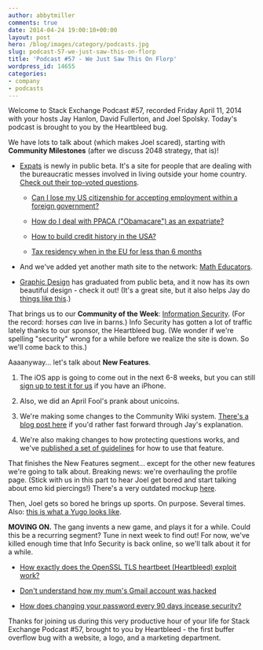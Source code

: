```yaml
---
author: abbytmiller
comments: true
date: 2014-04-24 19:00:10+00:00
layout: post
hero: /blog/images/category/podcasts.jpg
slug: podcast-57-we-just-saw-this-on-florp
title: 'Podcast #57 - We Just Saw This On Florp'
wordpress_id: 14655
categories:
- company
- podcasts
---
```


Welcome to Stack Exchange Podcast #57, recorded Friday April 11, 2014 with your hosts Jay Hanlon, David Fullerton, and Joel Spolsky. Today's podcast is brought to you by the Heartbleed bug.

We have lots to talk about (which makes Joel scared), starting with **Community Milestones** (after we discuss 2048 strategy, that is)!



	
  * [Expats](http://expats.stackexchange.com/) is newly in public beta. It's a site for people that are dealing with the bureaucratic messes involved in living outside your home country. [Check out their top-voted questions](http://expatriates.stackexchange.com/questions?sort=votes).

	
    * [Can I lose my US citizenship for accepting employment within a foreign government?](http://expatriates.stackexchange.com/questions/146/can-i-lose-my-us-citizenship-for-accepting-employment-with-a-foreign-government)

	
    * [How do I deal with PPACA ("Obamacare") as an expatriate?](http://expatriates.stackexchange.com/questions/3/how-do-i-deal-with-ppaca-obamacare-as-an-expatriate-us-citizen)

	
    * [How to build credit history in the USA?](http://expatriates.stackexchange.com/questions/118/how-to-build-credit-history-in-the-usa)

	
    * [Tax residency when in the EU for less than 6 months](http://expatriates.stackexchange.com/questions/143/where-can-i-be-tax-resident-when-i-dont-stay-in-any-eu-country-longer-that-6-mo)




	
  * And we've added yet another math site to the network: [Math Educators](http://matheducators.stackexchange.com/).

	
  * [Graphic Design](http://graphicdesign.stackexchange.com/) has graduated from public beta, and it now has its own beautiful design - check it out! (It's a great site, but it also helps Jay do [things like this](http://imgur.com/OKVS5jx).)


That brings us to our **Community of the Week**: [Information Security](http://security.stackexchange.com/). (For the record: horses _can_ live in barns.) Info Security has gotten a lot of traffic lately thanks to our sponsor, the Heartbleed bug. (We wonder if we're spelling "security" wrong for a while before we realize the site is down. So we'll come back to this.)

Aaaanyway... let's talk about **New Features**.



	
  1. The iOS app is going to come out in the next 6-8 weeks, but you can still [sign up to test it for us](http://meta.stackexchange.com/questions/228422/stack-exchange-ios-app-nearing-beta) if you have an iPhone.

	
  2. Also, we did an April Fool's prank about unicoins.

	
  3. We're making some changes to the Community Wiki system. [There's a blog post here](http://blog.stackoverflow.com/2014/04/putting-the-community-back-in-wiki/) if you'd rather fast forward through Jay's explanation.

	
  4. We're also making changes to how protecting questions works, and we've [published a set of guidelines](http://blog.stackoverflow.com/2014/04/changes-and-guidelines-for-the-protected-question-status/) for how to use that feature.


That finishes the New Features segment... except for the other new features we're going to talk about. Breaking news: we're overhauling the profile page. (Stick with us in this part to hear Joel get bored and start talking about emo kid piercings!) There's a very outdated mockup [here](http://meta.stackexchange.com/questions/226177/the-profile-page-is-getting-a-makeover).

Then, Joel gets so bored he brings up sports. On purpose. Several times. Also: [this is what a Yugo looks like](http://upload.wikimedia.org/wikipedia/commons/1/18/Zastava_Yugo_311_1116cc.jpg).

**MOVING ON.** The gang invents a new game, and plays it for a while. Could this be a recurring segment? Tune in next week to find out! For now, we've killed enough time that Info Security is back online, so we'll talk about it for a while.



	
  * [How exactly does the OpenSSL TLS heartbeet (Heartbleed) exploit work?](http://security.stackexchange.com/questions/55116/how-exactly-does-the-openssl-tls-heartbeat-heartbleed-exploit-work)

	
  * [Don't understand how my mum's Gmail account was hacked](http://security.stackexchange.com/questions/52115/dont-understand-how-my-mums-gmail-account-was-hacked)

	
  * [How does changing your password every 90 days incease security?](http://security.stackexchange.com/questions/4704/how-does-changing-your-password-every-90-days-increase-security)


Thanks for joining us during this very productive hour of your life for Stack Exchange Podcast #57, brought to you by Heartbleed - the first buffer overflow bug with a website, a logo, and a marketing department.


